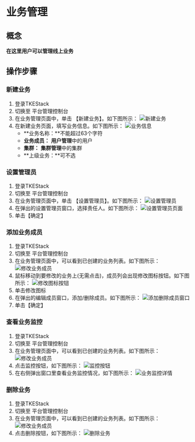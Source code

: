 # 业务管理

## 概念
**在这里用户可以管理线上业务**

## 操作步骤
### 新建业务

1. 登录TKEStack
2. 切换至 平台管理控制台
3. 在业务管理页面中，单击 【新建业务】。如下图所示：
![新建业务](images/新建业务.png)
4. 在新建业务页面，填写业务信息。如下图所示：
![业务信息](images/业务信息.png)
   + **业务名称：**不能超过63个字符
   + **业务成员：** **用户管理**中的用户
   + **集群：** **集群管理**中的集群
   + **上级业务：**可不选

### 设置管理员
1. 登录TKEStack
2. 切换至 平台管理控制台
3. 在业务管理页面中，单击 【设置管理员】。如下图所示：
![设置管理员](imagse/../images/设置管理员.png)
4. 在弹出的设置管理员窗口，选择责任人。如下图所示：
![设置管理员页面](images/设置管理员页面.png)
 5. 单击【确定】

### 添加业务成员
1. 登录TKEStack
2. 切换至 平台管理控制台
3. 在业务管理页面中，可以看到已创建的业务列表。如下图所示：
![修改业务成员](images/业务列表.png)
4. 鼠标移动到要修改的业务上(无需点击)，成员列会出现修改图标按钮。如下图所示：
![修改图标按钮](images/修改业务成员图标.png)
5. 单击修改图标 
6. 在弹出的编辑成员窗口，添加/删除成员。如下图所示：
![添加删除成员窗口](images/编辑业务成员.png)
7. 单击【确定】

### 查看业务监控
1. 登录TKEStack
2. 切换至 平台管理控制台
3. 在业务管理页面中，可以看到已创建的业务列表。如下图所示：
![修改业务成员](images/业务列表.png)
4. 点击监控按钮，如下图所示：
![监控按钮](images/查看业务监控.png)
5. 在右侧弹出窗口里查看业务监控情况，如下图所示：
![业务监控详情](images/业务监控详情.png)

### 删除业务
1. 登录TKEStack
2. 切换至 平台管理控制台
3. 在业务管理页面中，可以看到已创建的业务列表。如下图所示：
![修改业务成员](images/业务列表.png)
4. 点击删除按钮，如下图所示：
![删除业务](images/删除业务.png)